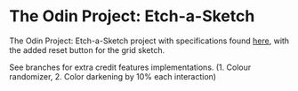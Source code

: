 # The Odin Project: Etch-a-Sketch

The Odin Project: Etch-a-Sketch project with specifications found [here](https://www.theodinproject.com/lessons/foundations-etch-a-sketch), with the added reset button for the grid sketch.

See branches for extra credit features implementations. (1. Colour randomizer, 2. Color darkening by 10% each interaction)
